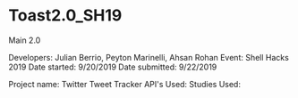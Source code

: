 # Toast2.0_SH19
Main 2.0

Developers: Julian Berrio, Peyton Marinelli, Ahsan Rohan
Event: Shell Hacks 2019
Date started: 9/20/2019
Date submitted: 9/22/2019

Project name: Twitter Tweet Tracker
API's Used:
Studies Used:

